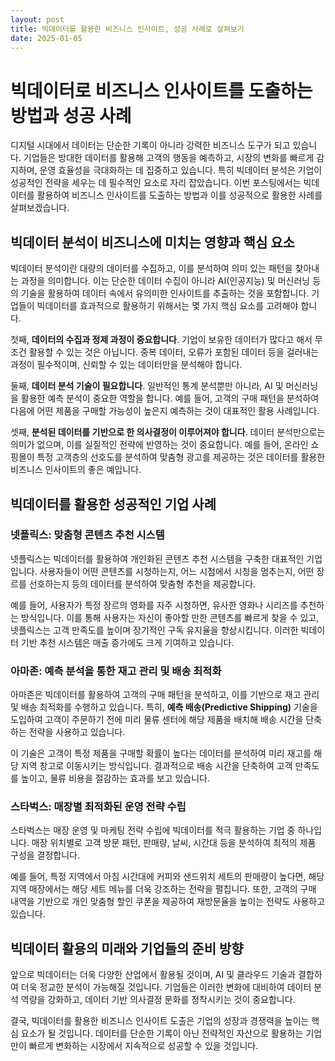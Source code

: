 ```yaml
---
layout: post
title: 빅데이터를 활용한 비즈니스 인사이트, 성공 사례로 살펴보기
date: 2025-01-05
---
```


# 빅데이터로 비즈니스 인사이트를 도출하는 방법과 성공 사례

디지털 시대에서 데이터는 단순한 기록이 아니라 강력한 비즈니스 도구가 되고 있습니다. 기업들은 방대한 데이터를 활용해 고객의 행동을 예측하고, 시장의 변화를 빠르게 감지하며, 운영 효율성을 극대화하는 데 집중하고 있습니다. 특히 빅데이터 분석은 기업이 성공적인 전략을 세우는 데 필수적인 요소로 자리 잡았습니다. 이번 포스팅에서는 빅데이터를 활용하여 비즈니스 인사이트를 도출하는 방법과 이를 성공적으로 활용한 사례를 살펴보겠습니다.

## 빅데이터 분석이 비즈니스에 미치는 영향과 핵심 요소

빅데이터 분석이란 대량의 데이터를 수집하고, 이를 분석하여 의미 있는 패턴을 찾아내는 과정을 의미합니다. 이는 단순한 데이터 수집이 아니라 AI(인공지능) 및 머신러닝 등의 기술을 활용하여 데이터 속에서 유의미한 인사이트를 추출하는 것을 포함합니다. 기업들이 빅데이터를 효과적으로 활용하기 위해서는 몇 가지 핵심 요소를 고려해야 합니다.

첫째, **데이터의 수집과 정제 과정이 중요합니다**. 기업이 보유한 데이터가 많다고 해서 무조건 활용할 수 있는 것은 아닙니다. 중복 데이터, 오류가 포함된 데이터 등을 걸러내는 과정이 필수적이며, 신뢰할 수 있는 데이터만을 분석해야 합니다.

둘째, **데이터 분석 기술이 필요합니다**. 일반적인 통계 분석뿐만 아니라, AI 및 머신러닝을 활용한 예측 분석이 중요한 역할을 합니다. 예를 들어, 고객의 구매 패턴을 분석하여 다음에 어떤 제품을 구매할 가능성이 높은지 예측하는 것이 대표적인 활용 사례입니다.

셋째, **분석된 데이터를 기반으로 한 의사결정이 이루어져야 합니다**. 데이터 분석만으로는 의미가 없으며, 이를 실질적인 전략에 반영하는 것이 중요합니다. 예를 들어, 온라인 쇼핑몰이 특정 고객층의 선호도를 분석하여 맞춤형 광고를 제공하는 것은 데이터를 활용한 비즈니스 인사이트의 좋은 예입니다.

## 빅데이터를 활용한 성공적인 기업 사례

### 넷플릭스: 맞춤형 콘텐츠 추천 시스템

넷플릭스는 빅데이터를 활용하여 개인화된 콘텐츠 추천 시스템을 구축한 대표적인 기업입니다. 사용자들이 어떤 콘텐츠를 시청하는지, 어느 시점에서 시청을 멈추는지, 어떤 장르를 선호하는지 등의 데이터를 분석하여 맞춤형 추천을 제공합니다.

예를 들어, 사용자가 특정 장르의 영화를 자주 시청하면, 유사한 영화나 시리즈를 추천하는 방식입니다. 이를 통해 사용자는 자신이 좋아할 만한 콘텐츠를 빠르게 찾을 수 있고, 넷플릭스는 고객 만족도를 높이며 장기적인 구독 유지율을 향상시킵니다. 이러한 빅데이터 기반 추천 시스템은 매출 증가에도 크게 기여하고 있습니다.

### 아마존: 예측 분석을 통한 재고 관리 및 배송 최적화

아마존은 빅데이터를 활용하여 고객의 구매 패턴을 분석하고, 이를 기반으로 재고 관리 및 배송 최적화를 수행하고 있습니다. 특히, **예측 배송(Predictive Shipping)** 기술을 도입하여 고객이 주문하기 전에 미리 물류 센터에 해당 제품을 배치해 배송 시간을 단축하는 전략을 사용하고 있습니다.

이 기술은 고객이 특정 제품을 구매할 확률이 높다는 데이터를 분석하여 미리 재고를 해당 지역 창고로 이동시키는 방식입니다. 결과적으로 배송 시간을 단축하여 고객 만족도를 높이고, 물류 비용을 절감하는 효과를 보고 있습니다.

### 스타벅스: 매장별 최적화된 운영 전략 수립

스타벅스는 매장 운영 및 마케팅 전략 수립에 빅데이터를 적극 활용하는 기업 중 하나입니다. 매장 위치별로 고객 방문 패턴, 판매량, 날씨, 시간대 등을 분석하여 최적의 제품 구성을 결정합니다.

예를 들어, 특정 지역에서 아침 시간대에 커피와 샌드위치 세트의 판매량이 높다면, 해당 지역 매장에서는 해당 세트 메뉴를 더욱 강조하는 전략을 펼칩니다. 또한, 고객의 구매 내역을 기반으로 개인 맞춤형 할인 쿠폰을 제공하여 재방문율을 높이는 전략도 사용하고 있습니다.

## 빅데이터 활용의 미래와 기업들의 준비 방향

앞으로 빅데이터는 더욱 다양한 산업에서 활용될 것이며, AI 및 클라우드 기술과 결합하여 더욱 정교한 분석이 가능해질 것입니다. 기업들은 이러한 변화에 대비하여 데이터 분석 역량을 강화하고, 데이터 기반 의사결정 문화를 정착시키는 것이 중요합니다.

결국, 빅데이터를 활용한 비즈니스 인사이트 도출은 기업의 성장과 경쟁력을 높이는 핵심 요소가 될 것입니다. 데이터를 단순한 기록이 아닌 전략적인 자산으로 활용하는 기업만이 빠르게 변화하는 시장에서 지속적으로 성공할 수 있을 것입니다.
